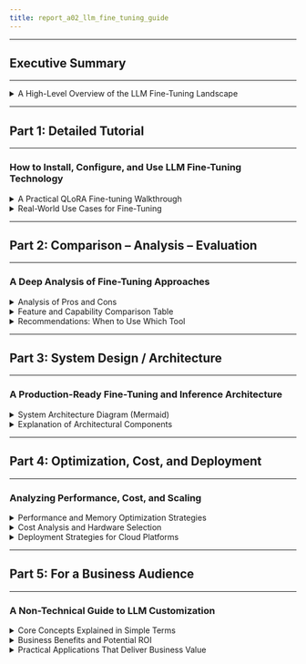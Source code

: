```yaml
---
title: report_a02_llm_fine_tuning_guide
---
```


---
## Executive Summary
---
<details>
<summary>A High-Level Overview of the LLM Fine-Tuning Landscape</summary>
---
- This report provides a comprehensive, production-focused guide to Large Language Model (LLM) fine-tuning, designed for technical teams tasked with creating custom AI solutions.
- It systematically breaks down the entire fine-tuning lifecycle, from foundational concepts and practical, step-by-step tutorials to advanced optimization techniques, cost analysis, and strategic business implications.
- **Part 1: Detailed Tutorial** offers a deep, practical walkthrough of implementing QLoRA, a state-of-the-art, resource-efficient fine-tuning method. It includes runnable Python code, detailed explanations of each parameter, and environment setup instructions. It also includes a new, detailed tutorial on **Direct Preference Optimization (DPO)** for model alignment.
- **Part 2: Comparative Analysis** conducts a thorough analysis of various fine-tuning strategies, including **Full Fine-Tuning**, **Parameter-Efficient Fine-Tuning (PEFT)** methods like LoRA/QLoRA, **Instruction Tuning**, and alignment techniques like **RLHF** and **DPO**. It provides a clear decision framework with specific use cases for when to employ each approach.
- **Part 3: System Architecture** presents a detailed Mermaid diagram illustrating a production-grade fine-tuning and inference pipeline. It explains each component's role, from data ingestion and preparation to model deployment and serving, emphasizing scalability and MLOps best practices.
- **Part 4: Optimization, Cost, and Deployment** delves into crucial aspects of building efficient and affordable AI systems. It covers performance-enhancing techniques like **Flash Attention** and **quantization**, provides a detailed cost analysis framework for GPU and cloud options, and includes an expanded, robust troubleshooting guide for common issues like `CUDA Out of Memory` and `NaN Loss` errors.
- **Part 5: Business Strategy** translates these complex technical concepts into clear business terms, articulating the strategic value, potential ROI, and practical applications of fine-tuning. It now includes sections on **Risk Mitigation** and a **Build vs. Buy** analysis to aid strategic decision-making.
- The core takeaway is that fine-tuning has evolved from a prohibitively expensive, academic practice into an accessible and essential tool for specializing AI. Modern techniques like QLoRA and DPO have democratized the ability to create highly customized models, enabling organizations to build defensible, efficient, and secure AI solutions that are precisely aligned with their unique domain needs and business objectives.
---
</details>

---
## Part 1: Detailed Tutorial
---
### How to Install, Configure, and Use LLM Fine-Tuning Technology
<details>
<summary>A Practical QLoRA Fine-tuning Walkthrough</summary>
---
- This tutorial provides a step-by-step guide to fine-tuning a Large Language Model using QLoRA (Quantized Low-Rank Adaptation), one of the most memory-efficient and popular techniques available for production use.
- We will use the Hugging Face ecosystem, specifically the `transformers`, `peft`, `bitsandbytes`, and `trl` libraries.
- The goal is to adapt a pre-trained model to a custom instruction-following dataset, a common task for creating specialized chatbots or assistants.

---
#### Step 1: Environment Setup and Installation
- Before starting, ensure you have a Python environment (`>=3.9`) and access to a CUDA-enabled NVIDIA GPU. For QLoRA, even consumer-grade GPUs like the RTX 3090 or 4090 (24GB VRAM) are sufficient for 7B models.
- The following libraries are essential for the QLoRA workflow.
  ```bash
  # Install core libraries from Hugging Face
  pip install -q -U transformers datasets accelerate
  # Install PEFT for LoRA/QLoRA implementation
  pip install -q -U peft
  # Install bitsandbytes for 4-bit quantization
  pip install -q -U bitsandbytes
  # Install TRL for the SFTTrainer abstraction
  pip install -q -U trl
  ```
- **Library Roles**:
  - `transformers`: Provides the core LLM architectures (e.g., Llama, Mistral) and pre-trained models.
  - `peft` (Parameter-Efficient Fine-Tuning): Contains the implementation for LoRA, QLoRA, and other PEFT methods. It's the magic that creates the small, trainable adapters.
  - `accelerate`: A Hugging Face library that simplifies distributed training and hardware management, handling device placement (`.to(device)`) automatically.
  - `bitsandbytes`: The core library enabling 4-bit quantization of the base model and providing memory-efficient 8-bit optimizers.
  - `trl` (Transformer Reinforcement Learning): Offers high-level training abstractions like `SFTTrainer` and `DPOTrainer`, which dramatically simplify the code required for fine-tuning.
  - `datasets`: A Hugging Face library for easily loading, processing, and manipulating large datasets.

---
#### Step 2: Data Preparation and Formatting
- **The quality of your fine-tuning data is the single most critical factor for success.** Garbage in, garbage out. A small, high-quality dataset (1,000-10,000 examples) is often better than a large, noisy one.
- For instruction tuning, the data should be structured in a prompt-response format. A common and effective format is a JSON Lines (`.jsonl`) file, where each line is a JSON object representing one training example.
- We will use a chat-based format, which is highly flexible and natively supported by the `trl` library's `SFTTrainer`. This format can handle multi-turn conversations.
- **Example Data Structure (`dataset.jsonl`)**:
  - Each line in the file should be a JSON object with a key (e.g., "messages") that contains a list of conversation turns.
  - Each turn is an object with a "role" ("system", "user", or "assistant") and "content".
  - The "system" prompt sets the model's persona. The "user" prompt is the instruction. The "assistant" prompt is the desired output the model should learn to generate.
  - The final turn **must** be from the "assistant", as this is the response the model will learn.
  ```json
  {"messages": [{"role": "system", "content": "You are a helpful legal assistant who provides concise and accurate information."}, {"role": "user", "content": "What is a non-disclosure agreement?"}, {"role": "assistant", "content": "A non-disclosure agreement (NDA) is a legal contract between two or more parties that outlines confidential material, knowledge, or information that the parties wish to share with one another for certain purposes, but wish to restrict access to."}]}
  {"messages": [{"role": "user", "content": "Summarize the plot of 'Hamlet' in three sentences."}, {"role": "assistant", "content": "Prince Hamlet seeks revenge against his uncle, Claudius, who has murdered his father to seize the throne and marry Hamlet's mother. Hamlet feigns madness, contemplates life and death, and plots to expose the truth. The play culminates in a tragic duel where the royal family is killed."}]}
  ```
- **Advanced Data Sourcing and Cleaning**:
  - **Sourcing**: Beyond static files, consider sourcing data from APIs (e.g., JIRA, Salesforce) or by scraping public websites.
  - **PII Removal**: It is **critical** to remove Personally Identifiable Information (PII) from your training data. Use libraries like `presidio-analyzer` or custom regex to scrub names, emails, phone numbers, and other sensitive information before training.
  ```python
  # Example of a simple PII cleaning function (for illustration only)
  import re
  def simple_pii_cleaner(text):
      text = re.sub(r'\b[A-Z0-9._%+-]+@[A-Z0-9.-]+\.[A-Z]{2,}\b', '[EMAIL]', text, flags=re.IGNORECASE)
      text = re.sub(r'\b\d{3}[-.]?\d{3}[-.]?\d{4}\b', '[PHONE]', text)
      return text
  ```
- **Loading the Dataset**:
  ```python
  from datasets import load_dataset
  train_dataset = load_dataset("json", data_files="dataset.jsonl", split="train")
  # It's good practice to shuffle the dataset
  train_dataset = train_dataset.shuffle(seed=42)
  ```

---
#### Step 3: Configuring Quantization and Loading the Model
- This is where QLoRA's memory-saving power comes into play. We use the `bitsandbytes` library to configure 4-bit quantization before loading the model.
- **Key `BitsAndBytesConfig` Parameters**:
  - `load_in_4bit=True`: The master switch that enables loading the base model in 4-bit precision.
  - `bnb_4bit_quant_type="nf4"`: Specifies the use of the 4-bit NormalFloat (NF4) data type, optimized for normally distributed weights, offering higher precision than standard 4-bit floats.
  - `bnb_4bit_compute_dtype=torch.bfloat16`: Crucial for performance. While weights are *stored* in 4-bit, computations are performed in a higher precision. `bfloat16` is ideal for modern GPUs (Ampere architecture and newer).
  - `bnb_4bit_use_double_quant=True`: Activates double quantization, saving additional memory by quantizing the quantization constants themselves.
- **Python Code for Model Loading**:
  ```python
  import torch
  from transformers import AutoModelForCausalLM, AutoTokenizer, BitsAndBytesConfig

  model_name = "mistralai/Mistral-7B-v0.1"
  bnb_config = BitsAndBytesConfig(
      load_in_4bit=True, bnb_4bit_quant_type="nf4",
      bnb_4bit_compute_dtype=torch.bfloat16, bnb_4bit_use_double_quant=True,
  )
  model = AutoModelForCausalLM.from_pretrained(
      model_name, quantization_config=bnb_config, device_map="auto"
  )
  tokenizer = AutoTokenizer.from_pretrained(model_name, trust_remote_code=True)
  tokenizer.pad_token = tokenizer.eos_token
  tokenizer.padding_side = "right"
  ```

---
#### Step 4: Configuring LoRA with PEFT
- We configure the LoRA adapters using the `peft` library. These small, injected matrices are the only parameters that will be trained.
- **Key `LoraConfig` Parameters**:
  - `lora_alpha`: A scaling factor for the LoRA updates. A common practice is to set `lora_alpha` to be twice the `r` value.
  - `lora_dropout`: The dropout probability for the LoRA layers to prevent overfitting.
  - `r`: The rank of the low-rank matrices. This is the most important LoRA hyperparameter. A higher `r` means more trainable parameters and more expressive power. Start with a smaller `r` (like 8 or 16) and increase if the model is underfitting.
- **Key `LoraConfig` Parameters**:
  - `lora_alpha`: A scaling factor for the LoRA updates. Think of it as a learning rate for the adapters. A common practice is to set `lora_alpha` to be twice the `r` value.
  - `lora_dropout`: The dropout probability for the LoRA layers. This helps prevent the small number of adapter weights from overfitting to the training data.
  - `r`: The rank of the low-rank matrices. This is the most important LoRA hyperparameter. A higher `r` means more trainable parameters and more expressive power, but also more memory usage. Common values are 8, 16, 32, or 64. Start with a smaller `r` (like 8 or 16) and increase if the model is underfitting.
  - `bias="none"`: Specifies which biases to train. "none" is standard practice for LoRA.
  - `task_type="CAUSAL_LM"`: Specifies the task type. This is crucial for ensuring the model architecture is correctly configured for text generation.
- **Python Code for LoRA Configuration**:
  ```python
  from peft import LoraConfig, get_peft_model

  # Configure LoRA parameters
  peft_config = LoraConfig(
      lora_alpha=16,
      lora_dropout=0.1,
      r=8,
      bias="none",
      task_type="CAUSAL_LM",
      # target_modules=["q_proj", "v_proj"] # Optional: specify which layers to apply LoRA to
  )

  # Apply the PEFT configuration to the quantized model
  # This freezes the base model and prepares the LoRA adapters for training
  model = get_peft_model(model, peft_config)
  ```

---
#### Step 5: Setting Up and Running the Training
- We use the `SFTTrainer` from the `trl` library, which abstracts away the complex training loop.
- It requires `TrainingArguments` to control every aspect of the training process.
- **Key `TrainingArguments`**:
  - `output_dir`: Directory to save the trained adapter checkpoints and logs.
  - `num_train_epochs`: The number of times to iterate over the entire dataset. For fine-tuning, 1-3 epochs is usually sufficient.
  - `per_device_train_batch_size`: The number of training examples per GPU in a single forward/backward pass.
  - `gradient_accumulation_steps`: Simulates a larger effective batch size (`batch_size * accumulation_steps`) for better stability without increasing memory usage.
  - `optim="paged_adamw_32bit"`: A memory-efficient optimizer provided by `bitsandbytes` that "pages" optimizer states to CPU RAM, saving significant VRAM.
  - `learning_rate`: The step size for the optimizer. Fine-tuning typically requires a smaller learning rate than pre-training (e.g., `2e-4`).
  - `bf16=True`: Enables `bfloat16` mixed-precision training, which speeds up training significantly on compatible hardware.
- **Complete Training Script**:
  ```python
  import torch
  from transformers import AutoModelForCausalLM, AutoTokenizer, BitsAndBytesConfig, TrainingArguments
  from peft import LoraConfig, get_peft_model
  from datasets import load_dataset
  from trl import SFTTrainer

  # 1. Load Dataset
  train_dataset = load_dataset("json", data_files="dataset.jsonl", split="train")

  # 2. Define Model and Tokenizer
  model_name = "mistralai/Mistral-7B-v0.1"
  tokenizer = AutoTokenizer.from_pretrained(model_name, trust_remote_code=True)
  tokenizer.pad_token = tokenizer.eos_token
  tokenizer.padding_side = "right"

  # 3. Configure Quantization (QLoRA)
  bnb_config = BitsAndBytesConfig(
      load_in_4bit=True, bnb_4bit_quant_type="nf4",
      bnb_4bit_compute_dtype=torch.bfloat16, bnb_4bit_use_double_quant=True,
  )

  # 4. Load Base Model
  model = AutoModelForCausalLM.from_pretrained(
      model_name, quantization_config=bnb_config, device_map="auto"
  )

  # 5. Configure PEFT (LoRA)
  peft_config = LoraConfig(
      lora_alpha=16, lora_dropout=0.1, r=8, bias="none", task_type="CAUSAL_LM",
  )
  model = get_peft_model(model, peft_config)

  # 6. Configure Training Arguments
  training_args = TrainingArguments(
      output_dir="./results", num_train_epochs=1,
      per_device_train_batch_size=4, gradient_accumulation_steps=1,
      optim="paged_adamw_32bit", save_steps=50, logging_steps=10,
      learning_rate=2e-4, weight_decay=0.001,
      fp16=False, bf16=True, max_grad_norm=0.3,
      max_steps=-1, warmup_ratio=0.03, group_by_length=True,
      lr_scheduler_type="constant",
  )

  # 7. Initialize the Trainer
  trainer = SFTTrainer(
      model=model, train_dataset=train_dataset, peft_config=peft_config,
      dataset_text_field="messages", max_seq_length=512,
      tokenizer=tokenizer, args=training_args, packing=False,
  )

  # 8. Start Fine-Tuning
  trainer.train()

  # 9. Save the Fine-Tuned Adapter
  trainer.model.save_pretrained("./fine-tuned-adapter")
  ```

---
#### Step 6: Inference with the Fine-Tuned Model
- After training, the `fine-tuned-adapter` directory contains the LoRA weights (`adapter_model.bin`) and config (`adapter_config.json`).
- To use the fine-tuned model, you load the original base model and then apply the trained adapter on top of it.
- **Inference Code Snippet**:
  ```python
  from peft import PeftModel
  from transformers import AutoModelForCausalLM, AutoTokenizer

  # Load the base model (in 4-bit or full precision)
  base_model = AutoModelForCausalLM.from_pretrained(
      model_name,
      quantization_config=bnb_config, # Use the same bnb_config for quantized inference
      device_map="auto"
  )

  # Load the fine-tuned LoRA adapter and merge it into the base model
  model = PeftModel.from_pretrained(base_model, "./fine-tuned-adapter")
  model = model.merge_and_unload() # This merges the adapter weights, making inference faster

  # Set up the tokenizer
  tokenizer = AutoTokenizer.from_pretrained(model_name, trust_remote_code=True)

  # Create a prompt using the same format as your training data
  prompt = "What is the largest planet in our solar system?"
  # The chat template can handle this automatically if configured
  messages = [{"role": "user", "content": prompt}]
  tokenized_chat = tokenizer.apply_chat_template(messages, tokenize=True, add_generation_prompt=True, return_tensors="pt").to("cuda")

  # Generate a response
  outputs = model.generate(tokenized_chat, max_new_tokens=50)

  print(tokenizer.decode(outputs[0]))
  ```
</details>
<details>
<summary>Real-World Use Cases for Fine-Tuning</summary>
---
Fine-tuning transforms general-purpose LLMs into specialized experts, unlocking significant value across various industries. By training models on domain-specific data, organizations can achieve higher accuracy, better alignment with their workflows, and more consistent outputs than generic models.

## Domain-Specific Expertise

### Legal
A model fine-tuned on a corpus of legal documents, contracts, and case law can assist lawyers with:
- **Document review and summarization**: Quickly extracting key terms, obligations, and deadlines from lengthy contracts
- **Identifying relevant clauses and potential risks in contracts**: Flagging unusual terms, missing standard clauses, or potentially problematic language
- **Drafting legal correspondence with the correct terminology and tone**: Generating demand letters, responses to discovery requests, and client communications using appropriate legal language
- **Case law research**: Finding relevant precedents and extracting key holdings from judicial opinions
- **Regulatory compliance**: Ensuring documents meet specific jurisdictional requirements and industry standards

### Healthcare
Fine-tuning on medical textbooks, research papers, and anonymized patient records enables models to:
- **Summarize clinical notes and patient histories**: Converting detailed medical records into concise summaries for care transitions
- **Assist in diagnostic reasoning by analyzing symptoms and lab results**: Suggesting differential diagnoses based on patient presentations
- **Answer complex medical questions with accurate, domain-specific language**: Providing evidence-based responses using proper medical terminology
- **Clinical decision support**: Recommending treatment protocols based on patient characteristics and current guidelines
- **Medical coding**: Automatically assigning ICD-10 and CPT codes from clinical documentation
- **Drug interaction analysis**: Identifying potential conflicts between medications and patient conditions

### Finance
A model specialized in finance can:
- **Perform sentiment analysis on financial news and earnings reports**: Gauging market sentiment and identifying potential market-moving events
- **Summarize complex financial documents for analysts**: Extracting key metrics from 10-K filings, prospectuses, and research reports
- **Generate market analysis reports based on structured data inputs**: Creating investment research summaries from quantitative data
- **Risk assessment**: Evaluating credit risk, market risk, and operational risk from various data sources
- **Algorithmic trading support**: Generating trading signals based on technical and fundamental analysis
- **Regulatory reporting**: Ensuring compliance with SEC, FINRA, and other regulatory requirements

### Manufacturing and Engineering
Fine-tuned models can revolutionize industrial operations:
- **Predictive maintenance**: Analyzing sensor data and maintenance logs to predict equipment failures
- **Quality control**: Identifying defects in products based on inspection reports and historical data
- **Process optimization**: Suggesting improvements to manufacturing processes based on operational data
- **Technical documentation**: Generating maintenance manuals, safety procedures, and troubleshooting guides
- **Supply chain optimization**: Analyzing supplier performance and recommending sourcing strategies

## Behavioral and Stylistic Customization

### Customer Service Chatbots
Fine-tuning is essential for creating chatbots that align with a company's brand identity:
- **Brand Voice**: The model learns to communicate in a specific style (e.g., formal and professional for a bank, or fun and casual for a gaming company)
- **Task-Oriented Dialogue**: The model is trained to handle specific customer intents, like processing returns, checking order status, or troubleshooting common issues
- **Escalation handling**: Learning when and how to transfer complex issues to human agents
- **Multilingual support**: Adapting to different languages while maintaining brand consistency
- **Context awareness**: Remembering previous interactions and customer preferences

### Content Creation
Marketing teams can fine-tune a model on their existing content (blog posts, ad copy) to:
- **Generate new marketing materials that are consistent in tone, style, and messaging**: Creating campaigns that seamlessly integrate with existing brand communications
- **Create drafts for social media posts, emails, and product descriptions that adhere to brand guidelines**: Ensuring all content maintains the company's voice across channels
- **SEO optimization**: Generating content that incorporates relevant keywords while maintaining readability
- **Personalization**: Adapting content for different audience segments and customer personas
- **A/B testing**: Creating multiple variations of content for testing and optimization

### Educational Content
Fine-tuning for educational applications can:
- **Adaptive learning**: Adjusting explanations based on student comprehension levels
- **Curriculum alignment**: Ensuring content meets specific educational standards and learning objectives
- **Assessment generation**: Creating tests, quizzes, and assignments aligned with course materials
- **Tutoring systems**: Providing personalized explanations and feedback for individual students

## Structured Data Generation

### Code Generation
Fine-tuning on a proprietary codebase can create a powerful coding assistant that:
- **Understands internal APIs, libraries, and coding conventions**: Generating code that follows organization-specific patterns and best practices
- **Generates boilerplate code tailored to the organization's standards**: Creating templates for common tasks like API endpoints, database models, and UI components
- **Assists with debugging by suggesting fixes based on common patterns in the codebase**: Identifying and resolving issues using institutional knowledge
- **Code review automation**: Flagging potential issues and suggesting improvements based on coding standards
- **Documentation generation**: Creating inline comments, API documentation, and technical specifications
- **Test case generation**: Writing unit tests and integration tests based on existing code patterns

### API and Tool Use
Fine-tuning can teach a model to reliably generate structured output formats like JSON or XML:
- **Integration with software systems and APIs**: Converting natural language requests into properly formatted API calls
- **Data transformation**: Converting between different data formats and schemas
- **Workflow automation**: Generating configuration files and scripts for automated processes
- **Database queries**: Translating natural language questions into SQL queries or database operations

**Example**:  
A model can be fine-tuned to convert a natural language request like:

> "Find me flights from New York to London next Tuesday under $800"

into a structured JSON object:
```json
{
  "action": "search_flights",
  "parameters": {
    "origin": "NYC",
    "destination": "LHR",
    "departure_date": "2025-07-15",
    "max_price": 800,
    "currency": "USD"
  }
}
```

## Specialized Industry Applications

### Real Estate
Fine-tuned models can enhance property management and sales:
- **Property valuation**: Analyzing market data, property features, and neighborhood trends
- **Listing optimization**: Creating compelling property descriptions and identifying key selling points
- **Market analysis**: Providing insights on local market conditions and investment opportunities
- **Contract analysis**: Reviewing purchase agreements and identifying potential issues

### Media and Entertainment
Content creation and curation can benefit from fine-tuning:
- **Script writing**: Generating dialogue and storylines consistent with specific genres or franchises
- **Content recommendation**: Personalizing recommendations based on user preferences and viewing history
- **Subtitle generation**: Creating accurate captions and translations for video content
- **Content moderation**: Identifying inappropriate content based on platform-specific guidelines

### Retail and E-commerce
Fine-tuning can optimize customer experience and operations:
- **Product recommendations**: Suggesting items based on customer behavior and preferences
- **Inventory management**: Predicting demand and optimizing stock levels
- **Price optimization**: Analyzing competitor pricing and market conditions
- **Customer insights**: Extracting actionable insights from customer reviews and feedback

## Implementation Considerations

### Data Quality and Preparation
- **Data curation**: Ensuring training data is representative, accurate, and properly labeled
- **Privacy and compliance**: Handling sensitive data in accordance with regulations like GDPR and HIPAA
- **Bias mitigation**: Identifying and addressing potential biases in training data
- **Version control**: Maintaining data lineage and model versioning for reproducibility

### Performance Optimization
- **Model selection**: Choosing the appropriate base model and fine-tuning approach
- **Evaluation metrics**: Defining success criteria specific to the use case
- **Continuous improvement**: Implementing feedback loops for ongoing model refinement
- **Resource management**: Balancing model performance with computational costs

### Deployment and Monitoring
- **Production readiness**: Ensuring models can handle real-world workloads and edge cases
- **Monitoring and alerting**: Tracking model performance and detecting drift over time
- **Security considerations**: Protecting models from adversarial attacks and misuse
- **Scalability planning**: Preparing for increased usage and expanding requirements

---
</details>

---
## Part 2: Comparison – Analysis – Evaluation
---
### A Deep Analysis of Fine-Tuning Approaches
<details>
<summary>Analysis of Pros and Cons</summary>
---
- Choosing the right fine-tuning strategy is a critical decision that involves trading off performance, cost, and complexity.
- **Full Fine-Tuning (FFT)**
  - **Mechanism**: Updates every single weight and bias in the pre-trained model. It's essentially continuing the pre-training process but on a smaller, specialized dataset.
  - **Pros**:
    - **Maximum Performance**: Generally considered the "gold standard" for achieving the highest possible accuracy on a target task, as it allows for the deepest adaptation of the model's knowledge.
    - **Deep Domain Adaptation**: Can internalize highly specialized knowledge and even learn new capabilities not explicitly present in the base model.
  - **Cons**:
    - **Prohibitively Expensive**: Requires immense computational resources (`>60GB` of VRAM for a 7B model), making it inaccessible for most users without enterprise-grade hardware (multiple A100s or H100s).
    - **Catastrophic Forgetting**: High risk of the model "forgetting" its general knowledge from pre-training as it over-specializes on the new data.
    - **Large Artifacts**: Produces a full-sized copy of the model for each task (e.g., a 14GB file for a 7B model), leading to high storage costs and complex deployment logistics.
- **Parameter-Efficient Fine-Tuning (PEFT)**
  - **Mechanism**: Freezes the vast majority of the base model's parameters (e.g., 99.9%) and trains only a small number of new or existing parameters.
  - **LoRA (Low-Rank Adaptation)**:
    - **Mechanism**: Injects small, trainable low-rank matrices (adapters) into the model's attention layers and only trains those adapters. The original weights remain untouched.
    - **Pros**: Drastically reduces memory and compute requirements, enables modular task-specific adapters, and has no added inference latency after merging the adapter into the base model.
    - **Cons**: The low-rank approximation can theoretically limit the expressive power compared to FFT, though in practice the performance is often very close.
  - **QLoRA (Quantized LoRA)**:
    - **Mechanism**: The pinnacle of efficiency. It combines LoRA with 4-bit quantization of the frozen base model.
    - **Pros**: Extreme memory efficiency, enabling fine-tuning of massive models (e.g., 70B) on single consumer GPUs. It has democratized fine-tuning.
    - **Cons**: Increased implementation complexity; dequantization can add minor overhead at inference time if not handled correctly by merging the weights.
- **Instruction Tuning**
  - **Mechanism**: A specific type of supervised fine-tuning where the dataset consists of (instruction, response) pairs. It's a methodology, not a specific technique, and is often implemented using FFT or PEFT methods.
  - **Pros**:
    - **Improved Helpfulness & Controllability**: Directly aligns the model's behavior with user intent, making it more useful as a conversational agent or assistant.
    - **Better Generalization**: Training on a diverse set of instructions improves zero-shot performance on unseen tasks.
    - **Reduced Prompt Engineering**: The model learns to understand tasks from simple natural language, reducing the need for complex, multi-shot prompt design.
  - **Cons**:
    - **Data Dependency**: The quality, diversity, and size of the instruction dataset are paramount. Poor data leads to poor instruction-following ability.
    - **Behavioral, Not Factual**: Primarily teaches a *skill* (how to respond, how to format output) rather than injecting new factual knowledge. For knowledge, RAG is a better fit.
- **Alignment Techniques: RLHF vs. DPO**
  - **Goal**: To align a model's behavior with complex, subjective, and often nuanced human values like helpfulness, harmlessness, and honesty.
  - **RLHF (Reinforcement Learning from Human Feedback)**:
    - **Mechanism**: A complex, three-stage process: 1) Supervised fine-tuning (SFT) on a high-quality dataset. 2) Training a separate "reward model" on human preference data (humans rank several model responses from best to worst). 3) Using reinforcement learning (PPO) to optimize the SFT model against the reward model.
    - **Pros**: The pioneer technique that has proven highly effective at creating state-of-the-art conversational models like the original ChatGPT. Can potentially achieve peak performance.
    - **Cons**: Notoriously complex, computationally expensive, and the RL training stage can be unstable and difficult to tune. It requires maintaining and training two large models.
  - **DPO (Direct Preference Optimization)**:
    - **Mechanism**: A simpler, more elegant approach that achieves the same goal as RLHF without the complexity. It uses the same human preference data (chosen vs. rejected responses) but reframes the problem as a simple classification loss, directly optimizing the LLM to make the "chosen" responses more likely and "rejected" responses less likely.
    - **Pros**: Eliminates the need for a separate reward model and unstable RL algorithms. It is more stable, less resource-intensive, and much easier to implement. It has become the new industry standard for preference tuning.
    - **Cons**: While highly effective and widely adopted, some research suggests a perfectly tuned RLHF pipeline might still eke out slightly better performance on the most complex tasks.
---

</details>

<details>
<summary>Feature and Capability Comparison Table</summary>
This table provides a side-by-side comparison of the key fine-tuning methodologies.

| Feature                    | Full Fine-Tuning (FFT)                        | LoRA / QLoRA                                   | Instruction Tuning                           | DPO / RLHF                                      |
|---------------------------|----------------------------------------------|------------------------------------------------|---------------------------------------------|------------------------------------------------|
| **Primary Goal**          | Maximize performance on a specific domain/task. | Adapt models with minimal resources.          | Teach the model to follow commands and be helpful. | Align model behavior with subjective human values. |
| **Parameters Trained**    | All (`~100%`)                                 | A tiny fraction (`<1%`)                        | All or a fraction (often combined with LoRA) | All or a fraction (often combined with LoRA)     |
| **VRAM Requirement**      | Extremely High (`>60GB` for 7B)               | Low (LoRA) to Very Low (QLoRA, `<16GB` for 7B)  | Moderate to Low (with PEFT)                  | High (RLHF) to Moderate (DPO)                    |
| **Training Stability**    | Generally stable, but requires careful LR tuning. | Generally stable.                             | Stable (it's supervised learning).           | Unstable (RLHF) to Stable (DPO).                 |
| **Implementation Complexity** | Moderate (conceptually) to High (infrastructure). | Low (with `peft` library).                     | Moderate (requires quality data curation).   | Very High (RLHF) to Moderate (DPO).              |
| **Catastrophic Forgetting**  | High Risk                                  | Low Risk (base model is frozen).               | Moderate Risk (can be mitigated with PEFT).  | Moderate Risk (can degrade base model skills).   |
| **Output Artifact**       | Full model checkpoint (many GB).              | Small adapter file (a few MB).                 | Full model or small adapter.                 | Full model or small adapter.                     |
| **Inference Latency**     | None (baseline).                              | None (if merged) or negligible.                | None.                                        | None.                                            |

</details>

<details>
<summary>Recommendations: When to Use Which Tool</summary>
---
# Recommendations: When to Use Which Tool

Selecting the right fine-tuning method is crucial for project success. Use this guide to make an informed decision based on your goals and constraints.

## Use Full Fine-Tuning (FFT) when you need to comprehensively adapt all model parameters to a new domain, language, or behavior—it's best suited for large, domain-specific shifts, low-resource languages, or safety-critical applications where partial adaptation (e.g., with LoRA or instruction tuning) is insufficient for achieving the desired performance or control.

**Absolute Maximum Performance is Non-Negotiable**: You are in a high-stakes domain (e.g., quantitative finance, medical diagnostics) where even a fractional improvement in accuracy provides significant value.
- **Example**: A hedge fund developing a trading algorithm where 0.1% improvement in prediction accuracy translates to millions in additional profit
- **Example**: A medical AI system for cancer diagnosis where higher sensitivity could save lives

**Resources are Abundant**: You have access to a cluster of high-VRAM GPUs (e.g., multiple A100s or H100s) and a budget to support the high computational cost.
- **Budget consideration**: FFT can cost $50K-$500K+ depending on model size and training duration
- **Infrastructure requirement**: Typically requires 8-64 high-end GPUs with distributed training setup

**The Target Domain is Vastly Different from Pre-training**: The task requires such a deep adaptation that modifying all layers is necessary to achieve desired results.
- **Example**: Adapting a language model for protein sequence analysis or mathematical theorem proving
- **Example**: Converting a general model into a specialized code generation model for a unique programming language

**Building a New Foundational Model for a Domain**: You aim to create a new base model for a specific field (e.g., LegalGPT) that will be further fine-tuned by others.
- **Commercial strategy**: Creating a model that serves as the foundation for multiple downstream applications
- **Research applications**: Developing domain-specific models for academic or open-source communities

**Additional FFT Considerations**:
- **Long-term deployment**: When the model will be used extensively over months/years, justifying the upfront investment
- **Regulatory compliance**: Some industries require full model ownership and transparency that FFT provides
- **Intellectual property**: When you need complete control over the model architecture and weights

## Use LoRA / QLoRA when you want to efficiently fine-tune large language models with limited computational resources—LoRA is ideal for reducing memory usage by injecting low-rank adapters into model weights, while QLoRA combines quantization with LoRA to enable full fine-tuning on consumer-grade GPUs without sacrificing performance.

**This is your default choice for almost all tasks.**

**Resources are Limited**: You are an individual, a startup, or a team without access to large-scale GPU clusters. QLoRA can run on a single consumer GPU.
- **Hardware requirement**: QLoRA can fine-tune 7B models on RTX 4090 (24GB VRAM) or even RTX 3090 (24GB VRAM)
- **Cost advantage**: Training costs are typically 10-100x lower than FFT
- **Time efficiency**: Training completes in hours/days rather than weeks

**Rapid Prototyping and Iteration**: You need to quickly test different datasets or model adaptations. The fast training time and small artifacts of LoRA are ideal for this.
- **A/B testing**: Quickly create multiple model variants to test different approaches
- **Hyperparameter optimization**: Efficiently search through different configurations
- **Dataset experimentation**: Test various data preprocessing and augmentation strategies

**You Need to Serve Multiple Tasks**: The modularity of LoRA adapters allows you to serve many different specialized tasks from a single base model, which is highly efficient for deployment.
- **Multi-tenant applications**: Serve different customers with specialized adapters
- **Task routing**: Dynamically load different adapters based on user intent
- **Version management**: Maintain multiple model versions without duplicating the base model

**Preserving General Knowledge is Important**: You want to specialize the model for a task (e.g., sentiment analysis) while ensuring it doesn't forget its core language capabilities.
- **Catastrophic forgetting prevention**: Maintains the model's original capabilities while adding new skills
- **Balanced specialization**: Achieves task-specific performance without losing general reasoning abilities

**Additional LoRA/QLoRA Considerations**:
- **Compliance requirements**: When you need to maintain audit trails of model modifications
- **Collaborative development**: Multiple team members can work on different adapters simultaneously
- **Model compression**: When deployment constraints require smaller model artifacts

## Use Instruction Tuning when you want to teach a language model to follow natural language instructions across a wide range of tasks using supervised learning—it's ideal when you have a diverse dataset of input-output pairs and want to make the model more helpful, generalizable, and compliant with user commands in a zero- or few-shot setting.

**Your Goal is a Conversational Agent**: You are building a chatbot, virtual assistant, or any AI that needs to interact naturally and helpfully with users.
- **Customer service bots**: Training models to handle customer inquiries professionally
- **Virtual assistants**: Creating AI that can understand and execute complex multi-step instructions
- **Educational tutors**: Developing AI that can explain concepts and provide personalized learning support

**You Need Reliable, Structured Output**: You want the model to consistently follow formatting instructions (e.g., "Always respond in JSON format").
- **API integration**: Ensuring the model generates properly formatted responses for system integration
- **Data extraction**: Training models to extract information in specific formats from unstructured text
- **Report generation**: Creating models that produce consistent, well-formatted business reports

**You Want to Improve Zero-Shot Task Performance**: By training on a diverse set of instructions, you make the model better at tackling new, unseen tasks without specific examples.
- **Task generalization**: Improving the model's ability to understand and execute novel instructions
- **Few-shot learning**: Enhancing performance when only a small number of examples are available
- **Cross-domain transfer**: Applying learned instruction-following skills to new domains

**Note**: Instruction tuning is a *methodology*, not a technique. It is almost always implemented using QLoRA for efficiency.

**Additional Instruction Tuning Considerations**:
- **Dataset diversity**: Requires high-quality, diverse instruction-response pairs
- **Evaluation complexity**: Success metrics often involve human evaluation or specialized benchmarks
- **Prompt engineering**: Can reduce the need for extensive prompt engineering in production

## Use DPO (or RLHF if necessary) when you have reliable human preference data and aim to align a language model's outputs with those preferences efficiently—DPO is preferred for its simplicity and stability, while RLHF should only be used when long-horizon credit assignment, complex reward functions, or multi-step interaction optimization are essential.

**Output Quality is Subjective**: The definition of a "good" response cannot be captured by simple accuracy metrics (e.g., creativity, politeness, safety, helpfulness).
- **Creative writing**: When generating stories, poems, or marketing copy where style and engagement matter
- **Conversational AI**: Optimizing for naturalness, empathy, and user satisfaction
- **Content generation**: Creating material that must be engaging, informative, and appropriately toned

**Safety and Harmlessness are Critical**: You need to steer the model away from generating toxic, biased, or dangerous content. This is a primary use case for alignment tuning.
- **Public-facing applications**: When the model will interact with diverse users, including vulnerable populations
- **Regulated industries**: Healthcare, finance, or legal applications where harmful outputs could have serious consequences
- **Brand protection**: Ensuring the model's outputs align with company values and brand image

**You are Building a Flagship, User-Facing Product**: For premium products like ChatGPT or Claude, where the user's perception of the AI's personality and helpfulness is paramount.
- **User experience optimization**: When user satisfaction and retention are key business metrics
- **Competitive differentiation**: Creating a unique AI personality that stands out in the market
- **Premium positioning**: Justifying higher pricing through superior user experience

**Start with DPO**: Given its stability, simplicity, and strong performance, DPO is the recommended starting point for preference alignment. Only consider the immense complexity of RLHF if DPO fails to meet performance targets on highly complex tasks.
- **Implementation advantage**: DPO is easier to implement and debug than RLHF
- **Training stability**: More predictable training dynamics with fewer hyperparameters
- **Resource efficiency**: Requires fewer computational resources than full RLHF

**Additional DPO/RLHF Considerations**:
- **Human feedback collection**: Requires systematic collection and annotation of preference data
- **Evaluation methodology**: Needs robust evaluation frameworks including human evaluation
- **Iterative improvement**: Benefits from continuous feedback collection and model updates

## Hybrid Approaches and Advanced Considerations

### Combining Multiple Methods
Many successful applications combine multiple fine-tuning approaches:
- **LoRA + Instruction Tuning**: Most common combination for building task-specific conversational agents
- **Instruction Tuning + DPO**: Creating helpful, harmless, and honest AI assistants
- **Domain Fine-tuning + Safety Alignment**: Specialized models that maintain safety guarantees

### Progressive Fine-tuning Strategy
Consider a staged approach for complex projects:
1. **Base specialization**: Use LoRA for initial domain adaptation
2. **Instruction following**: Add instruction tuning for better user interaction
3. **Preference alignment**: Apply DPO for final quality and safety optimization

### Decision Framework

**Start Here**: For most projects, begin with **QLoRA + Instruction Tuning**
- Provides excellent performance-to-cost ratio
- Enables rapid iteration and testing
- Maintains flexibility for future enhancements

**Upgrade Path**: 
- Add DPO if output quality or safety becomes a concern
- Consider FFT only if LoRA consistently underperforms and resources permit
- Explore RLHF only for the most demanding applications

### Resource Planning Guide

**Small Team/Individual (< $10K budget)**:
- QLoRA on consumer GPUs
- Focus on data quality over model size
- Leverage existing instruction datasets

**Medium Organization ($10K-$100K budget)**:
- Cloud-based LoRA training with larger models
- Custom instruction tuning datasets
- Basic DPO implementation

**Large Enterprise ($100K+ budget)**:
- Full fine-tuning for critical applications
- Comprehensive RLHF implementation
- Multi-stage fine-tuning pipelines

### Common Pitfalls to Avoid

- **Over-engineering**: Don't use FFT when LoRA would suffice  
- **Under-resourcing**: Don't attempt FFT without adequate computational resources  
- **Skipping evaluation**: Always implement proper evaluation metrics before choosing methods  
- **Ignoring data quality**: The best technique cannot compensate for poor training data  
- **Premature optimization**: Start simple and upgrade based on actual performance needs  

## Final Recommendations

The landscape of fine-tuning is rapidly evolving. Stay current with:
- **Emerging techniques**: New methods like AdaLoRA, IA3, and improved quantization approaches  
- **Efficiency improvements**: Better optimization algorithms and hardware utilization  
- **Evaluation frameworks**: More sophisticated methods for measuring model performance  
- **Safety research**: Ongoing developments in AI alignment and safety  

---
</details>

---
## Part 3: System Design / Architecture
---
### A Production-Ready Fine-Tuning and Inference Architecture
<details>
<summary>System Architecture Diagram (Mermaid)</summary>
---
- This diagram illustrates an end-to-end MLOps pipeline for fine-tuning, deploying, and serving a specialized Large Language Model in a production environment.
  ```mermaid
  graph TD
      subgraph "Data Sources"
          A1[Internal Documents<br/>(Confluence, JIRA)]
          A2[Public Datasets<br/>(Hugging Face Hub)]
          A3[Synthetic Data Generation<br/>(Using GPT-4 or Self-Instruct)]
      end

      subgraph "Data Preparation Pipeline (ETL)"
          B1[Data Cleaning & Curation<br/>(Deduplication, PII Removal)]
          B2[Formatting to JSONL<br/>(ChatML or ShareGPT format)]
          B3[Dataset Splitting & Versioning<br/>(Train/Val/Test, DVC)]
      end
      
      subgraph "Fine-Tuning Environment (Managed Service)"
          C1[Base LLM<br/>(e.g., Llama 3, Mistral)]
          C2[Training Script<br/>(Using `trl.SFTTrainer`)]
          C3[Configuration Files<br/>(YAML for PEFT, Training Args)]
          C4[GPU Cluster<br/>(AWS SageMaker, GCP Vertex AI)]
      end

      subgraph "Model Lifecycle Management"
          D1[Trained PEFT Adapter<br/>(adapter_model.bin)]
          D2[Model Registry<br/>(Hugging Face Hub, MLflow, Vertex AI Models)]
          D3[Automated Evaluation<br/>(Against test set, LLM-as-Judge)]
      end

      subgraph "Inference System (Scalable & Efficient)"
          E1[Optimized Inference Server<br/>(Text Generation Inference, vLLM)]
          E2[Base LLM (Quantized)<br/>(Loaded once in GPU memory)]
          E3[Dynamic Adapter Loading]
          E4[API Gateway<br/>(Authentication, Rate Limiting)]
      end
      
      subgraph "Optional Enhancement: RAG"
          F1[Vector Database<br/>(Pinecone, Weaviate, Chroma)]
          F2[Real-time Data Sources<br/>(APIs, Databases)]
      end

      subgraph "End-User Interface"
          G1[Web Application / Chatbot]
      end

      %% Data flow connections
      A1 --> B1; A2 --> B1; A3 --> B1
      B1 --> B2 --> B3
      
      B3 --> C2
      C1 --> C2
      C3 --> C2
      C2 -- Runs on --> C4
      
      C2 -- Produces --> D1
      D1 -- Is registered in --> D2
      D2 -- Triggers --> D3
      
      D2 -- Deploys to --> E1
      E1 -- Loads --> E2
      E1 -- Dynamically loads --> E3
      E1 -- Exposes --> E4
      
      F2 -- Ingested by --> F1
      
      G1 -- Calls --> E4
      E4 -- (Optional) Queries --> F1
      F1 -- Returns context to --> E4
      E4 -- Forwards to --> E1
      E1 -- Returns generation to --> G1

      %% Styling
      classDef dataSource fill:#e1f5fe,stroke:#4fc3f7,stroke-width:2px
      classDef pipeline fill:#f3e5f5,stroke:#ba68c8,stroke-width:2px
      classDef training fill:#fff3e0,stroke:#ffb74d,stroke-width:2px
      classDef model fill:#e8f5e8,stroke:#81c784,stroke-width:2px
      classDef inference fill:#fce4ec,stroke:#f06292,stroke-width:2px
      classDef rag fill:#fff8e1,stroke:#ffd54f,stroke-width:2px
      classDef ui fill:#f1f8e9,stroke:#aed581,stroke-width:2px
      
      class A1,A2,A3 dataSource
      class B1,B2,B3 pipeline
      class C1,C2,C3,C4 training
      class D1,D2,D3 model
      class E1,E2,E3,E4 inference
      class F1,F2 rag
      class G1 ui
    ```
---
</details>
<details>
<summary>Explanation of Architectural Components</summary>
---

## Data Sources

### Internal Documents
**Proprietary data from within the organization, such as customer support logs, internal wikis, or codebases. This is often the source of competitive advantage.**

**Examples of Internal Data Sources:**
- **Customer Support Conversations**: Chat logs, email threads, and support tickets that capture domain-specific language and problem-solving patterns
- **Technical Documentation**: API documentation, code comments, architectural decisions, and troubleshooting guides
- **Business Communications**: Internal emails, meeting transcripts, and strategic documents that reflect company culture and communication style
- **Product Data**: Feature specifications, user manuals, and product descriptions that define company-specific terminology
- **Process Documentation**: Standard operating procedures, compliance documents, and workflow descriptions

**Data Quality Considerations:**
- **Privacy and Compliance**: Ensure sensitive information is properly anonymized or redacted
- **Representativeness**: Verify that internal data represents the full scope of intended use cases
- **Bias Detection**: Identify and mitigate potential biases in organizational data
- **Temporal Relevance**: Prioritize recent data while maintaining historical context where appropriate

### Public Datasets
**Open-source datasets from platforms like Hugging Face or Kaggle, used to teach general skills or augment internal data.**

**Common Public Dataset Categories:**
- **General Instruction Datasets**: Alpaca, ShareGPT, Open Assistant for general conversational abilities
- **Code Generation**: The Stack, CodeSearchNet, GitHub repositories for programming tasks
- **Domain-Specific**: Medical datasets (MIMIC), legal datasets (CaseHOLD), financial datasets (Financial PhraseBank)
- **Multilingual**: mC4, OPUS for international applications
- **Safety and Alignment**: Anthropic's HH dataset, OpenAI's safety datasets

**Integration Strategies:**
- **Data Mixing**: Combine public and internal data in specific ratios to balance general knowledge with domain expertise
- **Curriculum Learning**: Start with public data for general skills, then progress to internal data for specialization
- **Augmentation**: Use public data to fill gaps in internal datasets or provide additional context

### Synthetic Data Generation
**Using a powerful LLM (like GPT-4) to generate high-quality training examples (Self-Instruct), which is especially useful when labeled data is scarce.**

**Synthetic Data Generation Techniques:**
- **Self-Instruct**: Use a strong model to generate instruction-response pairs based on seed examples
- **Data Augmentation**: Create variations of existing examples through paraphrasing, translation, or style transfer
- **Adversarial Generation**: Generate challenging examples that test model robustness
- **Persona-Based Generation**: Create diverse responses from different perspectives or roles
- **Template-Based Generation**: Use structured templates to generate consistent, high-quality examples

**Quality Control for Synthetic Data:**
- **Human Validation**: Review generated examples for accuracy, relevance, and appropriateness
- **Automatic Filtering**: Use quality metrics, toxicity detection, and coherence scoring
- **Diversity Metrics**: Ensure generated data covers the full range of intended use cases
- **Bias Auditing**: Check for and mitigate biases introduced during synthetic generation

## Data Preparation Pipeline

### Data Cleaning & Curation
**The most critical stage. Involves removing duplicates, correcting errors, filtering out noise and biased content, and ensuring the data is diverse and balanced.**

**Data Cleaning Steps:**
- **Deduplication**: Remove exact and near-duplicate examples using fuzzy matching and embedding similarity
- **Language Detection**: Filter out content in unexpected languages or identify multilingual requirements
- **Quality Filtering**: Remove low-quality examples based on length, coherence, grammatical correctness
- **Content Filtering**: Remove inappropriate, biased, or potentially harmful content
- **Noise Reduction**: Clean up formatting issues, encoding problems, and extraction artifacts

**Advanced Curation Techniques:**
- **Clustering Analysis**: Group similar examples to identify data distribution and gaps
- **Outlier Detection**: Identify and review unusual examples that might indicate quality issues
- **Balanced Sampling**: Ensure representative coverage across different categories, topics, and difficulty levels
- **Cross-Validation**: Verify data quality through multiple reviewers or automated checks

### Formatting
**Converting the cleaned data into a standardized format, typically JSON Lines (.jsonl), that the training script expects.**

**Common Data Formats:**
```json
{"instruction": "Explain quantum computing", "response": "Quantum computing is..."}

{"messages": [
  {"role": "user", "content": "What is machine learning?"},
  {"role": "assistant", "content": "Machine learning is..."}
]}

{"prompt": "Write a poem", "chosen": "Roses are red...", "rejected": "Bad poem..."}
```

**Format Standardization:**
- **Schema Validation**: Ensure all examples conform to the expected structure
- **Token Counting**: Verify that examples fit within model context windows
- **Encoding Normalization**: Standardize text encoding and special characters
- **Metadata Preservation**: Maintain important metadata like source, quality scores, and creation timestamps

### Dataset Splitting
**Dividing the data into a training set (for model updates), a validation set (for hyperparameter tuning and preventing overfitting), and a test set (for final, unbiased evaluation).**

**Splitting Strategies:**
- **Random Split**: 80% training, 10% validation, 10% test for most applications
- **Stratified Split**: Maintain distribution of categories or difficulty levels across splits
- **Temporal Split**: Use chronological ordering for time-sensitive applications
- **Source-Based Split**: Separate by data source to test generalization across domains

**Split Validation:**
- **Distribution Analysis**: Verify that each split maintains representative characteristics
- **Leakage Detection**: Ensure no information leaks between training, validation, and test sets
- **Size Optimization**: Balance between sufficient training data and reliable evaluation
---
</details>


---
## Part 4: Optimization, Cost, and Deployment
---
### Analyzing Performance, Cost, and Scaling
<details>
<summary>Performance and Memory Optimization Strategies</summary>
---
- Efficiently managing GPU memory and computational throughput is key to making fine-tuning practical and affordable.

---
#### Quantization: The Core of Efficiency (QLoRA)
- **The Memory Problem**: Full fine-tuning a 7B model can require `>80GB` of VRAM, making it impossible on most single GPUs.
- **4-bit Quantization**: The solution is to load the base model's weights in a compressed 4-bit format. This is handled by the `bitsandbytes` library.
- **NF4 (NormalFloat4)**: A special 4-bit data type optimized for the normal distribution of neural network weights, leading to higher accuracy than standard 4-bit floats.
- **Double Quantization (DQ)**: A technique that further compresses the model by quantizing the quantization constants themselves, saving an additional `~0.4` bits per parameter. This is critical for fitting very large models into tight memory budgets.
- **The QLoRA Workflow**: By combining 4-bit quantization of the base model with LoRA (training only small adapters), QLoRA reduces every major component of memory usage, making it the most resource-efficient fine-tuning method.

---
#### Accelerating Attention with Flash Attention
- **The Attention Bottleneck**: The standard self-attention mechanism has a memory and time complexity of `O(N^2)`, where `N` is the sequence length. This is because it must create a large `N x N` attention matrix in slow GPU HBM memory.
- **Flash Attention's Solution**: An I/O-aware algorithm that avoids creating the full attention matrix in HBM.
- It uses **tiling** and **kernel fusion** to perform all attention calculations within the GPU's much faster on-chip SRAM.
- **Result**: It reduces the memory complexity to linear, `O(N)`, allowing for much longer sequence lengths and delivering significant speedups (`2-4x`) for both training and inference.
- It is an **exact** attention mechanism, not an approximation, so there is no loss in model accuracy. It can be enabled with a single argument in many Hugging Face models.

---
#### Simulating Scale with Gradient Accumulation
- **Problem**: Your GPU can only handle a small batch size (e.g., 2), but a larger batch size (e.g., 32) is needed for stable training.
- **Mechanism**:
- The training loop processes multiple small "micro-batches" sequentially.
- For each micro-batch, it computes the gradients but does *not* update the model weights. Instead, it accumulates these gradients.
- Only after processing a specified number of micro-batches does it perform a single weight update using the accumulated gradients.
- **Trade-off**: This perfectly simulates a larger batch size in terms of memory, but it increases the total training time because more forward/backward passes are required for each weight update.

---
#### Troubleshooting Common Fine-Tuning Errors
- **`CUDA Out of Memory` (OOM) Error**: The most common issue.
  - **Level 1 (Simple Fixes)**: Reduce `per_device_train_batch_size`, reduce `max_seq_length`.
  - **Level 2 (Techniques)**: Enable `gradient_accumulation_steps`, use mixed-precision training (`bf16=True`).
  - **Level 3 (Optimizations)**: Use QLoRA (4-bit quantization), use paged 8-bit optimizers (`optim="paged_adamw_8bit"`).
- **Data Formatting Errors (`KeyError`, `ValueError`)**:
  - **Cause**: The training data `.jsonl` file has an incorrect structure, mismatched column names, or invalid JSON.
  - **Solution**: Write a validation script to read the data line-by-line, parse each JSON object, check its schema, and write only valid entries to a new, cleaned file. Use the `SFTTrainer`'s `dataset_text_field` argument to specify the correct column name.
- **Model Not Learning (Flat/High Loss Curve)**:
  - **Cause 1 (Data Issues)**: First, always suspect the data. Check for noise, incorrect labels, or lack of diversity.
  - **Cause 2 (Model Capacity)**: The model may be too simple for the task. For LoRA, try increasing the rank (`r`).
  - **Cause 3 (Hyperparameters)**: The learning rate is the most likely culprit. If it's too high, the loss will be erratic or explode. If it's too low, training will be slow or stall. Start with a reasonable default (e.g., `2e-4` for LoRA) and use a learning rate scheduler.
---
</details>
<details>
<summary>Cost Analysis and Hardware Selection</summary>
---
- Choosing the right hardware and cloud service is a critical cost-performance decision.

---
#### GPU Cost-Performance Matrix
- A comparison of popular NVIDIA GPUs for AI workloads.

| GPU Model        | Architecture   | VRAM (GB) | Memory Bandwidth (GB/s) | FP16/BF16 TFLOPS | Typical Hourly Cost (`$`) | Best Use Case                                               |
|------------------|----------------|-----------|--------------------------|------------------|----------------------------|-------------------------------------------------------------|
| **NVIDIA T4**     | Turing         | 16        | 300                      | 65               | 0.18 – 0.81                | Prototyping, QLoRA on small models (`<13B`).                |
| **NVIDIA L40S**   | Ada Lovelace   | 48        | 864                      | 366              | 0.98 – 3.51                | Inference, balanced fine-tuning, good availability.         |
| **NVIDIA A100**   | Ampere         | 80        | 2,039                    | 312              | 1.18 – 5.04                | Large-scale training, full fine-tuning, memory-bound tasks. |

---

#### Cloud Service Comparison
- A comparison of platforms for accessing GPU resources.

| Service             | Typical Use Case                            | Ease of Use | Cost Model                          | Reliability & Limitations                                                    |
|---------------------|---------------------------------------------|-------------|--------------------------------------|------------------------------------------------------------------------------|
| **Google Colab (Pro)** | Prototyping, learning, small experiments.   | Very High   | Subscription or Pay-as-you-go        | Low reliability for long runs; session timeouts, non-persistent storage.     |
| **AWS EC2**          | Production training, full control over environment. | Moderate    | On-Demand (hourly), Spot (cheaper)   | High reliability (On-Demand). Requires manual setup.                        |
| **AWS SageMaker**    | End-to-end MLOps, managed production workflows. | High        | Per-hour usage + service fees        | High reliability. Abstracts away infrastructure but can be more expensive.  |

</details>
<details>
<summary>Deployment Strategies for Cloud Platforms</summary>
---
- Deploying a fine-tuned model requires a different set of considerations than training. The focus shifts to latency, throughput, and scalability.

---
#### On-Premise vs. Cloud Deployment
- **On-Premise**:
  - **Pros**: Maximum control over data security and privacy; no data leaves the company's network. Potentially lower long-term cost if hardware is fully utilized.
  - **Cons**: High upfront capital expenditure for hardware; requires in-house expertise to manage and maintain infrastructure. Scalability is limited by purchased hardware.
- **Cloud (AWS, GCP, Azure)**:
  - **Pros**: Pay-as-you-go model with no upfront cost; massive scalability on demand; access to the latest hardware. Managed services reduce operational overhead.
  - **Cons**: Potential data privacy concerns for highly sensitive data (though private cloud options exist); can become expensive at high scale if not managed carefully.

---
#### Serverless Deployment
- **Examples**: Hugging Face Inference Endpoints, AWS SageMaker Serverless Inference, Google Cloud Run.
- **Mechanism**: You provide the model artifact, and the platform manages the underlying infrastructure, automatically scaling it up or down (even to zero) based on traffic.
- **Pros**:
  - **Cost-Effective for Sporadic Traffic**: You only pay for the compute time used during requests, making it ideal for applications with intermittent usage.
  - **Simplified Management**: No need to provision or manage servers.
- **Cons**:
  - **Cold Starts**: If the service has scaled to zero, the first request can have high latency as the container and model need to be loaded.
  - **Limitations**: May have restrictions on model size, request duration, or available hardware.

---
#### Containerized Deployment with Kubernetes
- **Mechanism**: The most robust and scalable approach for production systems.
  - **1. Containerize**: Package the inference server (e.g., Text Generation Inference - TGI) and the model into a Docker container.
  - **2. Orchestrate**: Use Kubernetes (e.g., AWS EKS, Google GKE) to manage and scale the containers across a cluster of GPU nodes.
- **Pros**:
  - **Maximum Scalability and Control**: Kubernetes provides sophisticated tools for auto-scaling, load balancing, and self-healing.
  - **Infrastructure as Code**: The entire deployment can be defined in code (e.g., Helm charts), enabling reproducible and automated deployments.
  - **Portability**: Containers can run consistently across different cloud providers or on-premise.
- **Cons**:
  - **High Complexity**: Requires significant expertise in Docker, Kubernetes, and cloud networking.
---
</details>

---
## Part 5: For a Business Audience
---
### A Non-Technical Guide to LLM Customization
<details>
<summary>Core Concepts Explained in Simple Terms</summary>
---
- This section demystifies the technical jargon surrounding AI model customization, using analogies to explain the key concepts to decision-makers.

---
#### The Foundation: The "Base Model"
- **Analogy**: Think of a "base" LLM (like Llama or Mistral) as a brilliant, highly educated university graduate.
- They have read a vast portion of the internet and books, so they have immense general knowledge.
- They can write fluently, reason about a wide range of topics, and understand complex language.
- However, they don't know anything about your specific company, your internal processes, or your industry's unique jargon.

---
#### The Goal: Creating a "Specialized Employee"
- You wouldn't put a fresh graduate in charge of your legal department on their first day. You need to train them.
- **Fine-Tuning** is the process of taking that brilliant graduate and turning them into a specialized employee who is an expert in your business.

---
#### How We Train Them: Fine-Tuning vs. RAG
- There are two main ways to give your new "AI employee" the information it needs.
- **Fine-Tuning (Teaching a Skill)**:
  - **Analogy**: This is like an intensive apprenticeship. You give the AI hundreds or thousands of examples of how to perform a specific task correctly (e.g., "Here is how to write a customer support email in our company's tone").
  - The AI *internalizes* this skill. It doesn't just copy the examples; it learns the underlying patterns, style, and reasoning.
  - **Result**: The AI now instinctively knows *how* to perform the task in your company's specific way.
- **RAG - Retrieval-Augmented Generation (Giving it a Manual)**:
  - **Analogy**: This is like giving your employee access to the company's internal knowledge base or product manuals.
  - When a customer asks a question, the AI first looks up the relevant information in the manual and *then* uses its general intelligence to formulate an answer based on what it found.
  - **Result**: The AI can answer questions about specific, up-to-the-minute facts (e.g., "What is the price of product XYZ?"), but it doesn't change its core behavior or skills.

---
#### Making it Affordable: PEFT and QLoRA
- **The Problem**: The traditional "apprenticeship" (Full Fine-Tuning) used to be incredibly expensive, like sending your employee to a decade-long, exclusive training program. It was only feasible for a few giant companies.
- **The Solution (PEFT/QLoRA)**:
  - **Analogy**: This is like a hyper-efficient, targeted training course. Instead of re-teaching the AI everything, we identify the few key brain cells related to the new skill and only train those.
  - This approach is dramatically cheaper and faster, making it possible for almost any company to create its own specialized AI experts. It democratizes the technology.
---
</details>
<details>
<summary>Business Benefits and Potential ROI</summary>
---
- Investing in fine-tuning is not just a technical upgrade; it's a strategic business decision that can create lasting value and a competitive advantage.

---
#### Building a Competitive Moat
- Using a generic public API (like standard ChatGPT) is like using the same public software as all your competitors. There is no unique advantage.
- A model fine-tuned on your company's proprietary data is a unique, proprietary AI asset.
- It encapsulates your unique domain knowledge, business processes, and brand identity.
- A competitor cannot easily replicate its capabilities, creating a defensible competitive moat around your AI-powered services.

---
#### Enhancing Operational Efficiency and Reducing Costs
- **Inference Cost Reduction**: A smaller, specialized model (e.g., a 7B parameter model) fine-tuned for a specific task can often outperform a massive, generic model (e.g., a 175B model). Running the smaller model is significantly cheaper, faster, and requires less powerful hardware, directly reducing operational costs.
- **Prompt Cost Reduction**: By "baking" complex instructions and formatting rules into the model itself through fine-tuning, you can use much shorter, simpler prompts at runtime. Shorter prompts mean fewer tokens, which directly translates to lower API costs.
- **Automation ROI**: Automating tasks like drafting reports, summarizing meetings, or handling first-line customer support frees up employee time for higher-value activities, leading to significant productivity gains.

---
#### Improving Customer Experience and Brand Loyalty
- **Consistent Brand Voice**: Fine-tuning ensures your AI communicates in a voice that is perfectly aligned with your brand, whether it's on your website, in a chatbot, or in marketing emails. This consistency builds brand trust and recognition.
- **Higher Accuracy and Relevance**: A specialized model understands your customers' specific needs and your product catalog better, leading to more accurate answers, better recommendations, and higher customer satisfaction.

---
#### Ensuring Data Privacy and Security
- Using third-party AI APIs often requires sending your sensitive company or customer data to an external vendor, which can be a major security and compliance risk.
- By fine-tuning a powerful open-source model (like Llama or Mistral) on your own private cloud or on-premise infrastructure, you maintain complete control.
- Your data never leaves your secure environment, allowing you to leverage the power of AI without compromising data governance policies.
---
</details>
<details>
<summary>Practical Applications That Deliver Business Value</summary>
---
- Here are concrete examples of how fine-tuned models can be applied to solve real-world business problems and drive value.
- **For Legal Teams**:
  - **Application**: An AI assistant fine-tuned on tens of thousands of past contracts and legal briefs.
  - **Value**: Drastically reduces the time required for contract review by automatically flagging non-standard clauses, identifying risks, and ensuring compliance with internal policies. Frees up expensive legal hours for strategic work.
- **For Finance Teams**:
  - **Application**: A model fine-tuned to understand the specific language and structure of `10-K` filings and earnings call transcripts.
  - **Value**: Provides instant, accurate summaries and sentiment analysis of financial reports, enabling analysts to cover more companies and identify market-moving insights faster.
- **For Sales and Marketing Teams**:
  - **Application**: An AI fine-tuned on the company's top-performing ad copy, emails, and brand guidelines.
  - **Value**: Generates highly relevant and on-brand marketing content at scale. It can create personalized email campaigns, social media posts, and product descriptions, improving engagement and conversion rates.
- **For Human Resources**:
  - **Application**: A chatbot fine-tuned on the company's HR policies, employee handbook, and benefits documentation.
  - **Value**: Provides employees with instant, 24/7 answers to common HR questions, reducing the workload on the HR team and improving the employee experience.
- **For Engineering and R&D**:
  - **Application**: A model fine-tuned on the organization's entire private codebase and technical documentation.
  - **Value**: Acts as an expert pair-programmer that understands internal APIs and coding standards. It accelerates development, helps onboard new engineers, and reduces bugs by promoting best practices.
---
</details>
